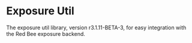 # Exposure Util

The exposure util library, version r3.1.11-BETA-3, for easy integration with the Red Bee exposure backend.